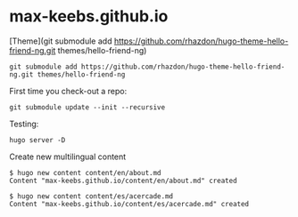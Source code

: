 # max-keebs.github.io


[Theme](git submodule add https://github.com/rhazdon/hugo-theme-hello-friend-ng.git themes/hello-friend-ng)

```
git submodule add https://github.com/rhazdon/hugo-theme-hello-friend-ng.git themes/hello-friend-ng
```

First time you check-out a repo:

```
git submodule update --init --recursive
```

Testing:

```
hugo server -D
```

Create new multilingual content

```
$ hugo new content content/en/about.md
Content "max-keebs.github.io/content/en/about.md" created

$ hugo new content content/es/acercade.md
Content "max-keebs.github.io/content/es/acercade.md" created
```

